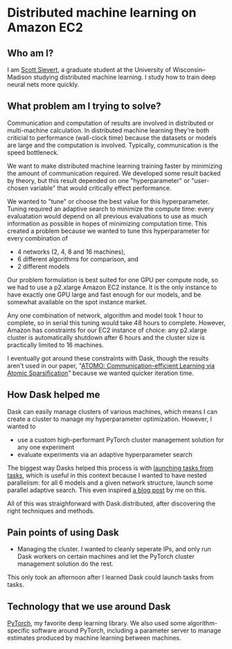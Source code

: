 # Distributed machine learning on Amazon EC2

## Who am I?

I am [Scott Sievert], a graduate student at the University of Wisconsin–Madison
studying distributed machine learning. I study how to train deep neural nets
more quickly.

## What problem am I trying to solve?
Communication and computation of results are involved in distributed or
multi-machine calculation. In distributed machine learning
they're both criticial to performance (wall-clock time) because the datasets or
models are large and the computation is involved. Typically, communication
is the speed bottleneck.

We want to make distributed machine learning training faster by minimizing the
amount of communication required. We developed some result backed by theory,
but this result depended
on one "hyperparameter" or "user-chosen variable" that would critically
effect performance.

We wanted to "tune" or choose the best value for this hyperparameter.
Tuning required an adaptive search to minimize the compute time:
every evaluatation would depend on all previous evaluations to use
as much information as possible in hopes of minimizing computation time.
This created a problem because we wanted to tune this hyperparameter for
every combination of

* 4 networks (2, 4, 8 and 16 machines),
* 6 different algorithms for comparison, and
* 2 different models

Our problem formulation is best suited for one GPU per compute node, so 
we had to use a p2.xlarge Amazon EC2 instance. It is the only instance
to have exactly one GPU large and fast enough for our models, and be somewhat available
on the spot instance market.

Any one combination of network, algorithm and model took 1 hour to complete,
so in serial this tuning would take 48 hours to complete. However, Amazon
has constraints for our EC2 instance of choice: any p2.xlarge cluster is
automatically shutdown after 6 hours and the cluster size is
practically limited to 16 machines.

I eventually got around these constraints with Dask, though the results
aren't used in our paper,
"[ATOMO: Communication-efficient Learning via Atomic Sparsification][paper]"
because we wanted quicker iteration time.

## How Dask helped me
Dask can easily manage clusters of various machines, which means I can
create a cluster to manage my hyperparameter optimization. However, I
wanted to

* use a custom high-performant PyTorch cluster management solution for any one experiment
* evaluate experiments via an adaptive hyperparameter search

The biggest way Dasks helped this process is with [launching tasks
from tasks][tasks], which is useful in this context because I wanted
to have nested parallelism: for all 6 models and a given network structure,
launch some parallel adaptive search. This even inspired [a blog post] by me
on this.

[tasks]:https://distributed.readthedocs.io/en/latest/task-launch.html

All of this was straighforward with Dask.distributed, after
discovering the right techniques and methods.

## Pain points of using Dask

* Managing the cluster. I wanted to cleanly seperate IPs,
  and only run Dask workers on certain machines and let
  the PyTorch cluster management solution do the rest.
  
This only took an afternoon after I learned Dask could launch
tasks from tasks.

## Technology that we use around Dask
[PyTorch], my favorite deep learning library. We also used
some algorithm-specific software around PyTorch, including a
parameter server to manage estimates produced by 
machine learning between machines.

[paper]:https://arxiv.org/abs/1806.04090
[a blog post]:https://stsievert.com/blog/2018/01/04/dask-get-client/
[Scott Sievert]:https://stsievert.com/
[PyTorch]:https://pytorch.org/
